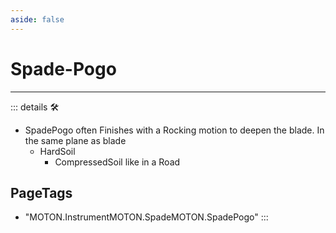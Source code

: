 ```yaml
---
aside: false
---
```

# Spade-Pogo

---

<!-- =================================================== -->
<!-- =================================================== -->
<!-- =================================================== -->
<!-- =================================================== -->
<!-- =================================================== -->
::: details 🛠

- SpadePogo often Finishes with a Rocking motion to deepen the blade. In the same plane as blade
    - HardSoil
        - CompressedSoil like in a Road

<h2>PageTags</h2>

- "MOTON.InstrumentMOTON.SpadeMOTON.SpadePogo"
:::

